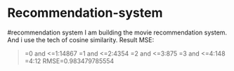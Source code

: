 # Recommendation-system
#recommendation system
I am building the movie recommendation system. And i use the tech of cosine similarity.
Result MSE:
>=0 and <=1:14867
>=1 and <=2:4354
>=2 and <=3:875
>=3 and <=4:148
>=4:12
RMSE=0.983479785554
